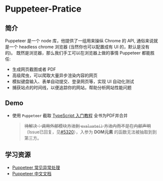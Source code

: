 # Puppeteer-Pratice

## 简介

Puppeteer 是一个 node 库，他提供了一组用来操纵 Chrome 的 API, 通俗来说就是一个 headless chrome 浏览器 (当然你也可以配置成有 UI 的，默认是没有的)。
既然是浏览器，那么我们手工可以在浏览器上做的事情 Puppeteer 都能胜任:

- 生成网页截图或者 PDF
- 高级爬虫，可以爬取大量异步渲染内容的网页
- 模拟键盘输入、表单自动提交、登录网页等，实现 UI 自动化测试
- 捕获站点的时间线，以便追踪你的网站，帮助分析网站性能问题

## Demo

- 使用 `Puppeteer` 截取 [TypeScript 入门教程](https://ts.xcatliu.com/) 全书为PDF并合并
  
  > ~~待解决：调用外部模块方法到 `evaluate()` 方法内而不是在内部声明~~
  > （Issue已回复，见[#5320](https://github.com/puppeteer/puppeteer/issues/5320)），入参为 **DOM元素** 的函数无法被抽取到到第三方。

## 学习资源

- [Puppeteer 常见异常处理](https://www.codercto.com/a/34024.html)
- [Puppeteer 中文文档](https://zhaoqize.github.io/puppeteer-api-zh_CN/#/)
